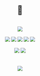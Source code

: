 <div align="center">
  <h1>🤖</h1><br>
  <img src="https://github-readme-stats.vercel.app/api/top-langs/?username=ihrielmosko&layout=compact&theme=midnight-purple"/> <br><br>
  <img src=https://img.shields.io/badge/Visual_Studio_Code-0078D4?style=flat-square&logo=visual%20studio%20code&logoColor=white>
  <img src=https://img.shields.io/badge/GIT-E44C30?style=flat-square&logo=git&logoColor=white>
  <img src=https://img.shields.io/badge/Unity-100000?style=flat%20square&logo=unity&logoColor=white>
  <a href=https://steamcommunity.com/id/laughing_wolf><img src=https://img.shields.io/badge/Steam-000000?style=flat-square&logo=steam&logoColor=white></a>
  <a href=https://itch.io/profile/darknya><img src=https://img.shields.io/badge/Itch.io-FA5C5C?style=flat-square&logo=itchdotio&logoColor=white></a><br><br>
  <a href=https://discord.gg/ZxcweXHE94><img src=https://img.shields.io/badge/Discord-7289DA?style=flat-square&logo=discord&logoColor=white></a>
  <a href=https://www.linkedin.com/in/ihriel-mosko-5717b3234><img src=https://img.shields.io/badge/LinkedIn-0077B5?style=flat-square&logo=linkedin&logoColor=white></a>
</div>

#
<div align="center">
  <img src="https://img.shields.io/badge/coffee%20status-ready-brightgreen"/>
</div>

<!--
https://github-readme-stats.vercel.app/api?username=ihrielmosko&show_icons=true&theme=midnight-purple&include_all_commits=true
https://github-readme-stats.vercel.app/api/top-langs/?username=ihrielmosko&layout=compact&theme=midnight-purple
-->
